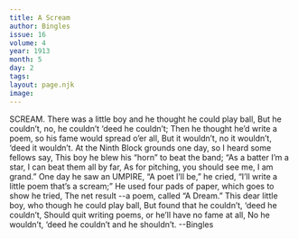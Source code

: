 ```yaml
---
title: A Scream
author: Bingles
issue: 16
volume: 4
year: 1913
month: 5
day: 2
tags:
layout: page.njk
image:
---
```

SCREAM.    There was a little boy and he thought he could play ball,   But he couldn’t, no, he couldn’t ‘deed he couldn’t;   Then he thought he’d write a poem, so his fame would spread o’er all,   But it wouldn’t, no it wouldn’t, ‘deed it wouldn’t.      At the Ninth Block grounds one day, so I heard some fellows say,   This boy he blew his “horn” to beat the band;   “As a batter I’m a star, I can beat them all by far,   As for pitching, you should see me, I am grand.”      One day he saw an UMPIRE, “A poet I’ll be,” he cried,   “I’ll write a little poem that’s a scream;”   He used four pads of paper, which goes to show he tried,   The net result --a poem, called “A Dream.”      This dear little boy, who though he could play ball,   But found that he couldn’t, ‘deed he couldn’t,    Should quit writing poems, or he’ll have no fame at all,   No he wouldn’t, ‘deed he couldn’t and he shouldn’t.   --Bingles




